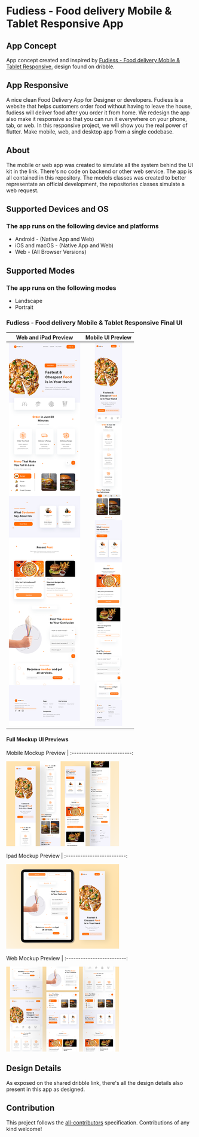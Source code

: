 # Fudiess - Food delivery Mobile & Tablet Responsive App

## App Concept
App concept created and inspired by [Fudiess - Food delivery Mobile & Tablet Responsive.](https://dribbble.com/shots/16539854-Fudiess-Food-delivery-Mobile-Tablet-Responsive) design found on dribble.

## App Responsive
A nice clean Food Delivery App for Designer or developers.
Fudiess is a website that helps customers order food without having to leave the house, fudiess will deliver food after you order it from home.
We redesign the app also make it responsive so that you can run it everywhere on your phone, tab, or web. In this responsive project, we will show you the real power of flutter. Make mobile, web, and desktop app from a single codebase.

## About
The mobile or web app was created to simulate all the system behind the UI kit in the link. There's no code on backend or other web service. The app is all contained in this repository. The models classes was created to better representate an official development, the repositories classes simulate a web request.

## Supported Devices and OS
### The app runs on the following device and platforms
* Android - (Native App and Web)
* iOS and macOS - (Native App and Web)
* Web - (All Browser Versions)

## Supported Modes
### The app runs on the following modes
* Landscape
* Portrait

### Fudiess - Food delivery Mobile & Tablet Responsive Final UI

Web and iPad Preview           |      Mobile UI Preview
:-------------------------:|:-------------------------:
![](screenshots/ipad_version.png)  |  ![](screenshots/mobile_version.png)


#### Full Mockup UI Previews
Mobile Mockup Preview           |
:-------------------------:

<div style="width: 60%; height: 60%">

![](screenshots/mobile_mockup.png)

</div>

Ipad Mockup Preview           |
:-------------------------:

<div style="width: 60%; height: 60%">

![](screenshots/ipad_mockup.png)

</div>

Web Mockup Preview           |
:-------------------------:

<div style="width: 60%; height: 60%">

![](screenshots/web_mockup.png)

</div>

## Design Details
As exposed on the shared dribble link, there's all the design details also present in this app as designed.

## Contribution

This project follows the [all-contributors](https://github.com/all-contributors/all-contributors) specification. Contributions of any kind welcome!